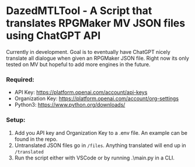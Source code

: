# DazedMTLTool - A Script that translates RPGMaker MV JSON files using ChatGPT API

Currently in development. Goal is to eventually have ChatGPT nicely translate all dialogue when given an RPGMaker JSON file. Right now its only tested on MV but hopeful to add more engines in the future.

### Required:
 * API Key: https://platform.openai.com/account/api-keys
 * Organization Key: https://platform.openai.com/account/org-settings
 * Python3: https://www.python.org/downloads/

### Setup:
1. Add you API key and Organization Key to a .env file. An example can be found in the repo.
2. Untranslated JSON files go in `/files`. Anything translated will end up in `/translated`
3. Run the script either with VSCode or by running .\main.py in a CLI.
